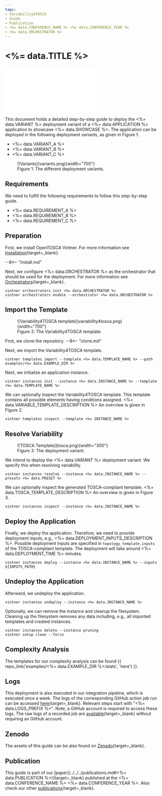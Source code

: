 ```yaml
---
tags:
- Variability4TOSCA
- Guide
- Publication
- <%= data.CONFERENCE_NAME %> <%= data.CONFERENCE_YEAR %>
- <%= data.ORCHESTRATOR %>
---
```



# <%= data.TITLE %>

<div class="video-wrap">
  <div class="video-container">
    <iframe src="<%= data.YOUTUBE %>" title="YouTube video player" frameborder="0" allow="accelerometer; autoplay; clipboard-write; encrypted-media; gyroscope; picture-in-picture; web-share" allowfullscreen></iframe>
 </div>
</div>

This document holds a detailed step-by-step guide to deploy the <%= data.VARIANT %> deployment variant of a <%= data.APPLICATION %> application to showcase <%= data.SHOWCASE %>.
The application can be deployed in the following deployment variants, as given in Figure 1.

- <%= data.VARIANT_A %>
- <%= data.VARIANT_B %>
- <%= data.VARIANT_C %>

<figure markdown>
  ![Variants](variants.png){width="700"}
  <figcaption>Figure 1: The different deployment variants.</figcaption>
</figure>

## Requirements

We need to fulfill the following requirements to follow this step-by-step guide.

- <%= data.REQUIREMENT_A %>
- <%= data.REQUIREMENT_B %>
- <%= data.REQUIREMENT_C %>

## Preparation

First, we install OpenTOSCA Vintner.
For more information see [Installation](../../../installation.md){target=_blank}.

--8<-- "install.md"

Next, we configure <%= data.ORCHESTRATOR %> as the orchestrator that should be used for the deployment.
For more information see [Orchestrators](../../../orchestrators.md){target=_blank}.

```shell linenums="1"
vintner orchestrators init <%= data.ORCHESTRATOR %>
vintner orchestrators enable --orchestrator <%= data.ORCHESTRATOR %>
```

## Import the Template

<figure markdown>
  ![Variability4TOSCA template](variability4tosca.png){width="700"}
  <figcaption>Figure 2: The Variability4TOSCA template.</figcaption>
</figure>

First, we clone the repository.
--8<-- "clone.md"

Next, we import the Variability4TOSCA template.

```shell linenums="1"
vintner templates import --template <%= data.TEMPLATE_NAME %> --path examples/<%= data.EXAMPLE_DIR %>
```

Next, we initialize an application instance.

```shell linenums="1"
vintner instances init --instance <%= data.INSTANCE_NAME %> --template <%= data.TEMPLATE_NAME %>
```

We can optionally inspect the Variability4TOSCA template.
This template contains all possible elements having conditions assigned.
<%= data.VARIABLE_TEMPLATE_DESCRIPTION %>
An overview is given in Figure 2.

```shell linenums="1"
vintner templates inspect --template <%= INSTANCE_NAME %>
```

## Resolve Variability

<figure markdown>
  ![TOSCA Template](tosca.png){width="300"}
  <figcaption>Figure 3: The deployment variant.</figcaption>
</figure>

We intend to deploy the <%= data.VARIANT %> deployment variant.
We specify this when resolving variability.

```shell linenums="1"
vintner instances resolve --instance <%= data.INSTANCE_NAME %> --presets <%= data.PRESET %>
```

We can optionally inspect the generated TOSCA-compliant template.
<%= data.TOSCA_TEMPLATE_DESCRIPTION %>
An overview is given in Figure 3.

```shell linenums="1"
vintner instances inspect --instance <%= data.INSTANCE_NAME %>
```

## Deploy the Application

Finally, we deploy the application.
Therefore, we need to provide deployment inputs, e.g., <%= data.DEPLOYMENT_INPUTS_DESCRIPTION %>.
Possible deployment inputs are specified in `topology_template.inputs` of the TOSCA-compliant template.
The deployment will take around <%= data.DEPLOYMENT_TIME %> minutes.

```shell linenums="1"
vintner instances deploy --instance <%= data.INSTANCE_NAME %> --inputs ${INPUTS_PATH}
```

## Undeploy the Application

Afterward, we undeploy the application.

```shell linenums="1"
vintner instances undeploy --instance <%= data.INSTANCE_NAME %>
```

Optionally, we can remove the instance and cleanup the filesystem.
Cleaning up the filesystem removes any data including, e.g., all imported templates and created instances.

```shell linenums="1"
vintner instances delete --instance pruning
vintner setup clean --force
```

## Complexity Analysis

The templates for our complexity analysis can be found {{ repo_link('examples/<%= data.EXAMPLE_DIR %>/stats', 'here') }}.

## Logs

This deployment is also executed in our integration pipeline, which is executed once a week.
The logs of the corresponding GitHub action job run can be accessed [here](https://github.com/OpenTOSCA/opentosca-vintner/actions/workflows/night.yaml){target=_blank}.
Relevant steps start with "<%= data.LOGS_PREFIX %>".
Note, a GitHub account is required to access these logs.
The raw logs of a recorded job are [available](./logs.txt){target=_blank} without requiring an GitHub account.

## Zenodo

The assets of this guide can be also found on [Zenodo](<%= data.ZENODO %>){target=_blank}.

## Publication

This guide is part of our [paper](../../../publications.md#<%= data.PUBLICATION %>){target=_blank} published at the <%= data.CONFERENCE_NAME %> <%= data.CONFERENCE_YEAR %>.
Also check our other [publications](../../../publications.md){target=_blank}.
